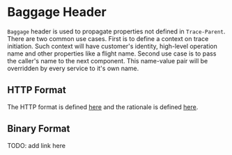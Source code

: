 # Baggage Header

`Baggage` header is used to propagate properties not defined in `Trace-Parent`. There
are two common use cases. First is to define a context on trace initiation. Such context will
have customer's identity, high-level operation name and other properties like a flight name.
Second use case is to pass the caller's name to the next component. This name-value pair will be
overridden by every service to it's own name.

## HTTP Format
The HTTP format is defined [here](HTTP_HEADER_FORMAT.md) and the rationale is defined
[here](HTTP_HEADER_FORMAT_RATIONALE.md).

## Binary Format
TODO: add link here
